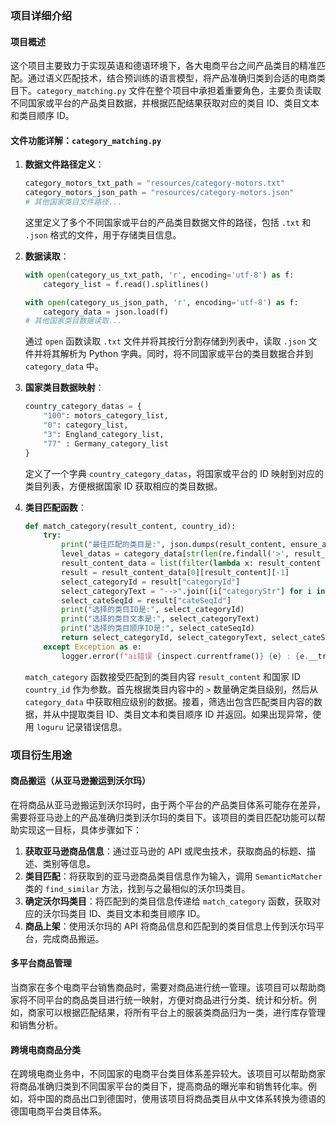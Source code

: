 ### 项目详细介绍

#### 项目概述
这个项目主要致力于实现英语和德语环境下，各大电商平台之间产品类目的精准匹配。通过语义匹配技术，结合预训练的语言模型，将产品准确归类到合适的电商类目下。`category_matching.py` 文件在整个项目中承担着重要角色，主要负责读取不同国家或平台的产品类目数据，并根据匹配结果获取对应的类目 ID、类目文本和类目顺序 ID。

#### 文件功能详解：`category_matching.py`
1. **数据文件路径定义**：
    ```python
    category_motors_txt_path = "resources/category-motors.txt"
    category_motors_json_path = "resources/category-motors.json"
    # 其他国家类目文件路径...
    ```
    这里定义了多个不同国家或平台的产品类目数据文件的路径，包括 `.txt` 和 `.json` 格式的文件，用于存储类目信息。

2. **数据读取**：
    ```python
    with open(category_us_txt_path, 'r', encoding='utf-8') as f:
        category_list = f.read().splitlines()
    
    with open(category_us_json_path, 'r', encoding='utf-8') as f:
        category_data = json.load(f)
    # 其他国家类目数据读取...
    ```
    通过 `open` 函数读取 `.txt` 文件并将其按行分割存储到列表中，读取 `.json` 文件并将其解析为 Python 字典。同时，将不同国家或平台的类目数据合并到 `category_data` 中。

3. **国家类目数据映射**：
    ```python
    country_category_datas = {
        "100": motors_category_list,
        "0": category_list,
        "3": England_category_list,
        "77" : Germany_category_list
    }
    ```
    定义了一个字典 `country_category_datas`，将国家或平台的 ID 映射到对应的类目列表，方便根据国家 ID 获取相应的类目数据。

4. **类目匹配函数**：
    ```python
    def match_category(result_content, country_id):
        try:
            print("最佳匹配的类目是:", json.dumps(result_content, ensure_ascii=False, indent=4))
            level_datas = category_data[str(len(re.findall('>', result_content)) + 1)]
            result_content_data = list(filter(lambda x: result_content in x, level_datas))
            result = result_content_data[0][result_content][-1]
            select_categoryId = result["categoryId"]
            select_categoryText = "-->".join([i["categoryStr"] for i in result_content_data[0][result_content]])
            select_cateSeqId = result["cateSeqId"]
            print("选择的类目ID是:", select_categoryId)
            print("选择的类目文本是:", select_categoryText)
            print("选择的类目顺序ID是:", select_cateSeqId)
            return select_categoryId, select_categoryText, select_cateSeqId
        except Exception as e:
            logger.error(f"ai错误 {inspect.currentframe()} {e} : {e.__traceback__.tb_lineno} country_id {country_id}")
    ```
    `match_category` 函数接受匹配到的类目内容 `result_content` 和国家 ID `country_id` 作为参数。首先根据类目内容中的 `>` 数量确定类目级别，然后从 `category_data` 中获取相应级别的数据。接着，筛选出包含匹配类目内容的数据，并从中提取类目 ID、类目文本和类目顺序 ID 并返回。如果出现异常，使用 `loguru` 记录错误信息。

### 项目衍生用途

#### 商品搬运（从亚马逊搬运到沃尔玛）
在将商品从亚马逊搬运到沃尔玛时，由于两个平台的产品类目体系可能存在差异，需要将亚马逊上的产品准确归类到沃尔玛的类目下。该项目的类目匹配功能可以帮助实现这一目标，具体步骤如下：
1. **获取亚马逊商品信息**：通过亚马逊的 API 或爬虫技术，获取商品的标题、描述、类别等信息。
2. **类目匹配**：将获取到的亚马逊商品类目信息作为输入，调用 `SemanticMatcher` 类的 `find_similar` 方法，找到与之最相似的沃尔玛类目。
3. **确定沃尔玛类目**：将匹配到的类目信息传递给 `match_category` 函数，获取对应的沃尔玛类目 ID、类目文本和类目顺序 ID。
4. **商品上架**：使用沃尔玛的 API 将商品信息和匹配到的类目信息上传到沃尔玛平台，完成商品搬运。

#### 多平台商品管理
当商家在多个电商平台销售商品时，需要对商品进行统一管理。该项目可以帮助商家将不同平台的商品类目进行统一映射，方便对商品进行分类、统计和分析。例如，商家可以根据匹配结果，将所有平台上的服装类商品归为一类，进行库存管理和销售分析。

#### 跨境电商商品分类
在跨境电商业务中，不同国家的电商平台类目体系差异较大。该项目可以帮助商家将商品准确归类到不同国家平台的类目下，提高商品的曝光率和销售转化率。例如，将中国的商品出口到德国时，使用该项目将商品类目从中文体系转换为德语的德国电商平台类目体系。
